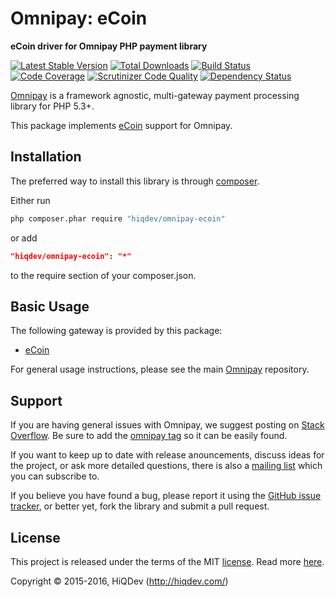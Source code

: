 Omnipay: eCoin
==============

**eCoin driver for Omnipay PHP payment library**

[![Latest Stable Version](https://poser.pugx.org/hiqdev/omnipay-ecoin/v/stable)](https://packagist.org/packages/hiqdev/omnipay-ecoin)
[![Total Downloads](https://poser.pugx.org/hiqdev/omnipay-ecoin/downloads)](https://packagist.org/packages/hiqdev/omnipay-ecoin)
[![Build Status](https://img.shields.io/travis/hiqdev/omnipay-ecoin.svg)](https://travis-ci.org/hiqdev/omnipay-ecoin)
[![Code Coverage](https://scrutinizer-ci.com/g/hiqdev/omnipay-ecoin/badges/coverage.png?b=master)](https://scrutinizer-ci.com/g/hiqdev/omnipay-ecoin/?branch=master)
[![Scrutinizer Code Quality](https://scrutinizer-ci.com/g/hiqdev/omnipay-ecoin/badges/quality-score.png?b=master)](https://scrutinizer-ci.com/g/hiqdev/omnipay-ecoin/?branch=master)
[![Dependency Status](https://www.versioneye.com/php/hiqdev:omnipay-ecoin/dev-master/badge.svg)](https://www.versioneye.com/php/hiqdev:omnipay-ecoin/dev-master)

[Omnipay](https://github.com/omnipay/omnipay) is a framework agnostic, multi-gateway payment
processing library for PHP 5.3+.

This package implements [eCoin](http://ecoin.cc/) support for Omnipay.

## Installation

The preferred way to install this library is through [composer](http://getcomposer.org/download/).

Either run

```sh
php composer.phar require "hiqdev/omnipay-ecoin"
```

or add

```json
"hiqdev/omnipay-ecoin": "*"
```

to the require section of your composer.json.

## Basic Usage

The following gateway is provided by this package:

* [eCoin](http://ecoin.cc/)

For general usage instructions, please see the main [Omnipay](https://github.com/omnipay/omnipay) repository.

## Support

If you are having general issues with Omnipay, we suggest posting on
[Stack Overflow](http://stackoverflow.com/). Be sure to add the
[omnipay tag](http://stackoverflow.com/questions/tagged/omnipay) so it can be easily found.

If you want to keep up to date with release anouncements, discuss ideas for the project,
or ask more detailed questions, there is also a [mailing list](https://groups.google.com/forum/#!forum/omnipay) which
you can subscribe to.

If you believe you have found a bug, please report it using the [GitHub issue tracker](https://github.com/hiqdev/omnipay-ecoin/issues),
or better yet, fork the library and submit a pull request.

## License

This project is released under the terms of the MIT [license](LICENSE).
Read more [here](http://choosealicense.com/licenses/mit).

Copyright © 2015-2016, HiQDev (http://hiqdev.com/)
